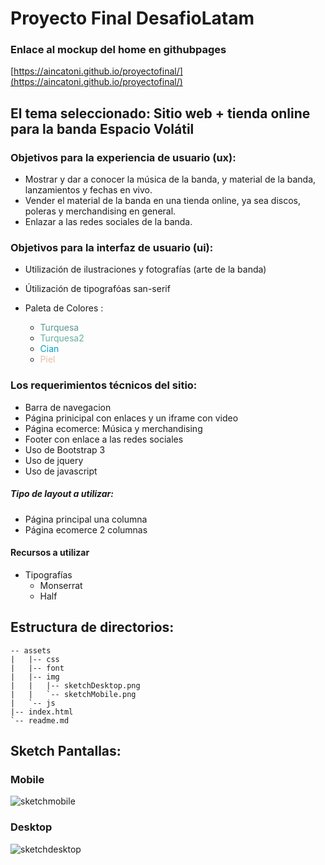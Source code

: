 # Proyecto Final DesafioLatam

### Enlace al mockup del home en githubpages

[https://aincatoni.github.io/proyectofinal/](https://aincatoni.github.io/proyectofinal/)

## El tema seleccionado: Sitio web + tienda online para la banda Espacio Volátil 


### Objetivos para la experiencia de usuario (ux):

- Mostrar y dar a conocer la música de la banda, y material de la banda, lanzamientos y fechas en vivo.
- Vender el material de la banda en una tienda online, ya sea discos, poleras y merchandising en general.
- Enlazar a las redes sociales de la banda.

### Objetivos para la interfaz de usuario (ui):

- Utilización de ilustraciones y fotografías 
  (arte de la banda)

- Útilización de tipografóas san-serif
- Paleta de Colores :

  - <span style="color:#5a958e">Turquesa</span> 
  - <span style="color:#66af9f">Turquesa2</span>
  - <span style="color:#00a1c6 ">Cian</span>
  - <span style="color:#E5BFA4"> Piel</span>  


### Los requerimientos técnicos del sitio:
- Barra de navegacion
- Página prinicipal con enlaces y un iframe con video 
- Página ecomerce: Música y merchandising
- Footer con enlace a las redes sociales
- Uso de Bootstrap 3
- Uso de jquery
- Uso de javascript

##### Tipo de layout a utilizar:

- Página principal una columna
- Página ecomerce 2 columnas

#### Recursos a utilizar

- Tipografías
  - Monserrat
  - Half

## Estructura de directorios:

```
-- assets
|   |-- css
|   |-- font
|   |-- img
|   |   |-- sketchDesktop.png
|   |   `-- sketchMobile.png
|   `-- js
|-- index.html
`-- readme.md
```

## Sketch Pantallas:

### Mobile

![sketchmobile](https://user-images.githubusercontent.com/8588336/49902675-55c46b80-fe43-11e8-9baf-26c1ddd8be6c.png)


### Desktop

![sketchdesktop](https://user-images.githubusercontent.com/8588336/49902669-52c97b00-fe43-11e8-80a1-a7bbd017d164.png)

